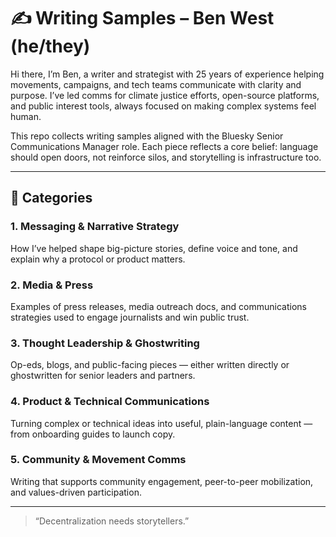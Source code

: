 # ✍️ Writing Samples – Ben West (he/they)  

Hi there, I’m Ben, a writer and strategist with 25 years of experience helping movements, campaigns, and tech teams communicate with clarity and purpose. I’ve led comms for climate justice efforts, open-source platforms, and public interest tools, always focused on making complex systems feel human.

This repo collects writing samples aligned with the Bluesky Senior Communications Manager role. Each piece reflects a core belief: language should open doors, not reinforce silos, and storytelling is infrastructure too.

---

## 📂 Categories

### 1. Messaging & Narrative Strategy  
How I’ve helped shape big-picture stories, define voice and tone, and explain why a protocol or product matters.

### 2. Media & Press  
Examples of press releases, media outreach docs, and communications strategies used to engage journalists and win public trust.

### 3. Thought Leadership & Ghostwriting  
Op-eds, blogs, and public-facing pieces — either written directly or ghostwritten for senior leaders and partners.

### 4. Product & Technical Communications  
Turning complex or technical ideas into useful, plain-language content — from onboarding guides to launch copy.

### 5. Community & Movement Comms  
Writing that supports community engagement, peer-to-peer mobilization, and values-driven participation.

---


> “Decentralization needs storytellers.”
